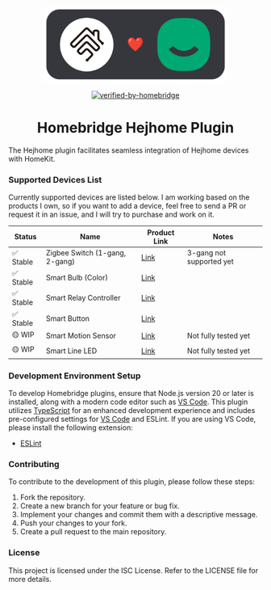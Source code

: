 <p align="center">
<img src="https://raw.githubusercontent.com/chazepps/homebridge-hejhome/latest/branding/logo.png" height="150">
</p>

<div align="center">

[![verified-by-homebridge](https://img.shields.io/badge/homebridge-verified-blueviolet?color=%23491F59&style=for-the-badge&logoColor=%23FFFFFF&logo=homebridge)](https://github.com/homebridge/homebridge/wiki/Verified-Plugins)

</div>

<h1 align="center">Homebridge Hejhome Plugin</h1>

The Hejhome plugin facilitates seamless integration of Hejhome devices with HomeKit.

### Supported Devices List

Currently supported devices are listed below. I am working based on the products I own, so if you want to add a device, feel free to send a PR or request it in an issue, and I will try to purchase and work on it.

| Status    | Name                           | Product Link                                                | Notes                    |
| --------- | ------------------------------ | ----------------------------------------------------------- | ------------------------ |
| ✅ Stable | Zigbee Switch (1-gang, 2-gang) | [Link](https://hej.life/product/detail.html?product_no=95)  | 3-gang not supported yet |
| ✅ Stable | Smart Bulb (Color)             | [Link](https://hej.life/product/detail.html?product_no=100) |                          |
| ✅ Stable | Smart Relay Controller         | [Link](https://hej.life/product/detail.html?product_no=109) |                          |
| ✅ Stable | Smart Button                   | [Link](https://hej.life/product/detail.html?product_no=105) |                          |
| 🟡 WIP    | Smart Motion Sensor            | [Link](https://hej.life/product/detail.html?product_no=107) | Not fully tested yet     |
| 🟡 WIP    | Smart Line LED                 | [Link](https://hej.life/product/detail.html?product_no=116) | Not fully tested yet     |

### Development Environment Setup

To develop Homebridge plugins, ensure that Node.js version 20 or later is installed, along with a modern code editor such as [VS Code](https://code.visualstudio.com/). This plugin utilizes [TypeScript](https://www.typescriptlang.org/) for an enhanced development experience and includes pre-configured settings for [VS Code](https://code.visualstudio.com/) and ESLint. If you are using VS Code, please install the following extension:

- [ESLint](https://marketplace.visualstudio.com/items?itemName=dbaeumer.vscode-eslint)

### Contributing

To contribute to the development of this plugin, please follow these steps:

1. Fork the repository.
2. Create a new branch for your feature or bug fix.
3. Implement your changes and commit them with a descriptive message.
4. Push your changes to your fork.
5. Create a pull request to the main repository.

### License

This project is licensed under the ISC License. Refer to the LICENSE file for more details.
